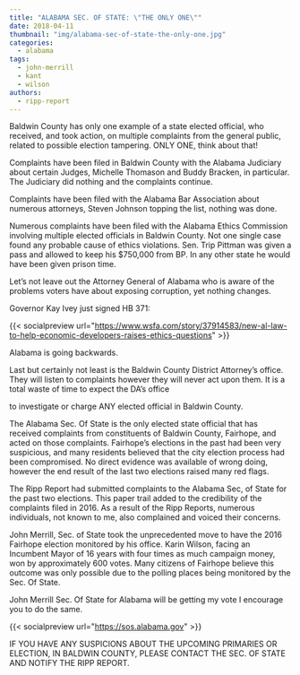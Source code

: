 ```yaml
---
title: "ALABAMA SEC. OF STATE: \"THE ONLY ONE\""
date: 2018-04-11
thumbnail: "img/alabama-sec-of-state-the-only-one.jpg"
categories: 
  - alabama
tags: 
  - john-merrill
  - kant
  - wilson
authors: 
  - ripp-report
---
```


Baldwin County has only one example of a state elected official, who received, and took action, on multiple complaints from the general public, related to possible election tampering. ONLY ONE, think about that!

Complaints have been filed in Baldwin County with the Alabama Judiciary about certain Judges, Michelle Thomason and Buddy Bracken, in particular. The Judiciary did nothing and the complaints continue.

Complaints have been filed with the Alabama Bar Association about numerous attorneys, Steven Johnson topping the list, nothing was done.

Numerous complaints have been filed with the Alabama Ethics Commission involving multiple elected officials in Baldwin County. Not one single case found any probable cause of ethics violations. Sen. Trip Pittman was given a pass and allowed to keep his $750,000 from BP. In any other state he would have been given prison time.

Let’s not leave out the Attorney General of Alabama who is aware of the problems voters have about exposing corruption, yet nothing changes.

Governor Kay Ivey just signed HB 371:

{{< socialpreview url="https://www.wsfa.com/story/37914583/new-al-law-to-help-economic-developers-raises-ethics-questions" >}}

Alabama is going backwards.

Last but certainly not least is the Baldwin County District Attorney’s office. They will listen to complaints however they will never act upon them. It is a total waste of time to expect the DA’s office

to investigate or charge ANY elected official in Baldwin County.

The Alabama Sec. Of State is the only elected state official that has received complaints from constituents of Baldwin County, Fairhope, and acted on those complaints. Fairhope’s elections in the past had been very suspicious, and many residents believed that the city election process had been compromised. No direct evidence was available of wrong doing, however the end result of the last two elections raised many red flags.

The Ripp Report had submitted complaints to the Alabama Sec, of State for the past two elections. This paper trail added to the credibility of the complaints filed in 2016. As a result of the Ripp Reports, numerous individuals, not known to me, also complained and voiced their concerns.

John Merrill, Sec. of State took the unprecedented move to have the 2016 Fairhope election monitored by his office. Karin Wilson, facing an Incumbent Mayor of 16 years with four times as much campaign money, won by approximately 600 votes. Many citizens of Fairhope believe this outcome was only possible due to the polling places being monitored by the Sec. Of State.

John Merrill Sec. Of State for Alabama will be getting my vote I encourage you to do the same.

{{< socialpreview url="https://sos.alabama.gov" >}}

IF YOU HAVE ANY SUSPICIONS ABOUT THE UPCOMING PRIMARIES OR ELECTION, IN BALDWIN COUNTY, PLEASE CONTACT THE SEC. OF STATE AND NOTIFY THE RIPP REPORT.
